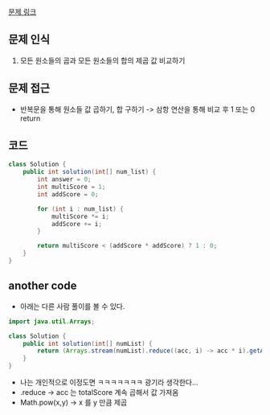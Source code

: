 [문제 링크](https://school.programmers.co.kr/learn/courses/30/lessons/181929)

## 문제 인식

1. 모든 원소들의 곱과 모든 원소들의 합의 제곱 값 비교하기

## 문제 접근

- 반복문을 통해 원소들 값 곱하기, 합 구하기 -> 삼항 연산을 통해 비교 후 1 또는 0 return

## 코드

```java
class Solution {
    public int solution(int[] num_list) {
        int answer = 0;
        int multiScore = 1;
        int addScore = 0;

        for (int i : num_list) {
            multiScore *= i;
            addScore += i;
        }

        return multiScore < (addScore * addScore) ? 1 : 0;
    }
}
```

## another code

- 아래는 다른 사람 풀이를 볼 수 있다.

```java
import java.util.Arrays;

class Solution {
    public int solution(int[] numList) {
        return (Arrays.stream(numList).reduce((acc, i) -> acc * i).getAsInt() < Math.pow(Arrays.stream(numList).sum(), 2)) ? 1 : 0;
    }
}
```

- 나는 개인적으로 이정도면 ㅋㅋㅋㅋㅋㅋㅋ 광기라 생각한다...
- .reduce -> acc 는 totalScore 계속 곱해서 값 가져옴
- Math.pow(x,y) -> x 를 y 만큼 제곱 